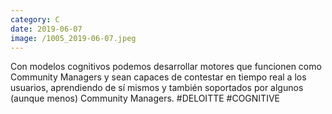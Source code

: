 ```yaml
--- 
category: C 
date: 2019-06-07 
image: /1005_2019-06-07.jpeg 
--- 
```


Con modelos cognitivos podemos desarrollar motores que funcionen como Community Managers y sean capaces de contestar en tiempo real a los usuarios, aprendiendo de sí mismos y también soportados por algunos (aunque menos) Community Managers. #DELOITTE #COGNITIVE